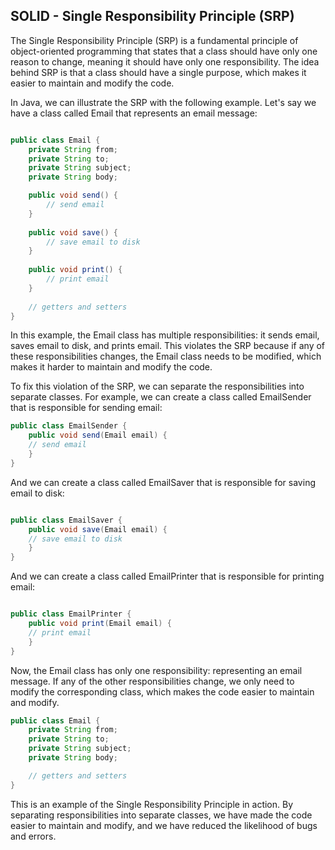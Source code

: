 SOLID - Single Responsibility Principle (SRP)
----------------------------------------------------

The Single Responsibility Principle (SRP) is a fundamental principle of object-oriented programming that states that a class should have only one reason to change, meaning it should have only one responsibility. The idea behind SRP is that a class should have a single purpose, which makes it easier to maintain and modify the code.

In Java, we can illustrate the SRP with the following example. Let's say we have a class called Email that represents an email message:

```java

public class Email {
    private String from;
    private String to;
    private String subject;
    private String body;

    public void send() {
        // send email
    }
    
    public void save() {
        // save email to disk
    }
    
    public void print() {
        // print email
    }
    
    // getters and setters
}
```
In this example, the Email class has multiple responsibilities: it sends email, saves email to disk, and prints email. This violates the SRP because if any of these responsibilities changes, the Email class needs to be modified, which makes it harder to maintain and modify the code.

To fix this violation of the SRP, we can separate the responsibilities into separate classes. For example, we can create a class called EmailSender that is responsible for sending email:

```java
public class EmailSender {
    public void send(Email email) {
    // send email
    }
}
```
And we can create a class called EmailSaver that is responsible for saving email to disk:

```java

public class EmailSaver {
    public void save(Email email) {
    // save email to disk
    }
}

```
And we can create a class called EmailPrinter that is responsible for printing email:

```java

public class EmailPrinter {
    public void print(Email email) {
    // print email
    }
}

```
Now, the Email class has only one responsibility: representing an email message. If any of the other responsibilities change, we only need to modify the corresponding class, which makes the code easier to maintain and modify.

```java
public class Email {
    private String from;
    private String to;
    private String subject;
    private String body;

    // getters and setters
}
```
This is an example of the Single Responsibility Principle in action. By separating responsibilities into separate classes, we have made the code easier to maintain and modify, and we have reduced the likelihood of bugs and errors.